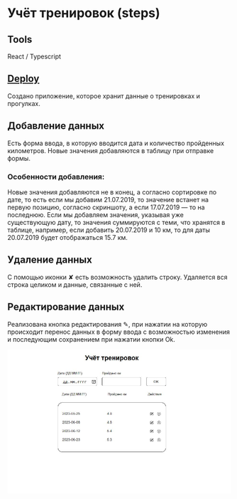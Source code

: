 # Учёт тренировок (steps)

## Tools
React / Typescript

## [Deploy](https://mali-zi-steps.netlify.app/)

Создано приложение, которое хранит данные о тренировках и прогулках.

## Добавление данных

Есть форма ввода, в которую вводится дата и количество пройденных километров. Новые значения добавляются в таблицу при отправке формы.

### Особенности добавления:

Новые значения добавляются не в конец, а согласно сортировке по дате, то есть если мы добавим 21.07.2019, то значение встанет на первую позицию, согласно скриншоту, а если 17.07.2019 — то на последнюю.
Если мы добавляем значения, указывая уже существующую дату, то значения суммируются с теми, что хранятся в таблице, например, если добавить 20.07.2019 и 10 км, то для даты 20.07.2019 будет отображаться 15.7 км.

## Удаление данных

С помощью иконки ✘ есть возможность удалить строку. Удаляется вся строка целиком и данные, связанные с ней.

## Редактирование данных

Реализована кнопка редактирования ✎, при нажатии на которую происходит перенос данных в форму ввода с возможностью изменения и последующим сохранением при нажатии кнопки Ok.

<img width="900" alt="hex2rgb-screenshot-2" src="https://github.com/Mali-zi/steps/blob/master/img/steps-screenshot.JPG">
